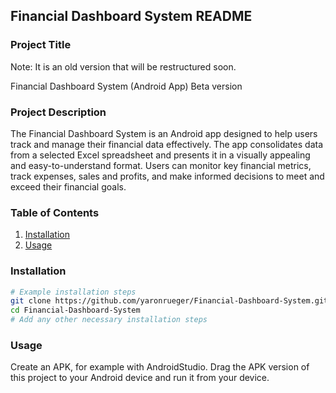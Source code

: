 ## Financial Dashboard System README

### Project Title

Note: It is an old version that will be restructured soon.

Financial Dashboard System (Android App)
Beta version
### Project Description
The Financial Dashboard System is an Android app designed to help users track and manage their financial data effectively. 
The app consolidates data from a selected Excel spreadsheet and presents it in a visually appealing and easy-to-understand format. Users can monitor key financial metrics, track expenses, sales and profits, and make informed decisions to meet and exceed their financial goals.

### Table of Contents
1. [Installation](#installation)
2. [Usage](#usage)

### Installation
```bash
# Example installation steps
git clone https://github.com/yaronrueger/Financial-Dashboard-System.git
cd Financial-Dashboard-System
# Add any other necessary installation steps
```

### Usage
Create an APK, for example with AndroidStudio. Drag the APK version of this project to your Android device and run it from your device.
